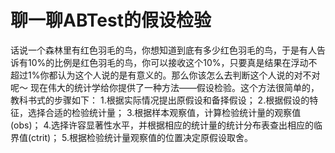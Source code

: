 聊一聊ABTest的假设检验
======
  话说一个森林里有红色羽毛的鸟，你想知道到底有多少红色羽毛的鸟，于是有人告诉有10%的比例是红色羽毛的鸟，你可以接收这个10%，只要真是结果在浮动不超过1%你都认为这个人说的是有意义的。那么你该怎么去判断这个人说的对不对呢～
  现在伟大的统计学给你提供了一种方法——假设检验。这个方法很简单的，教科书式的步骤如下：
  1.根据实际情况提出原假设和备择假设；
  2.根据假设的特征，选择合适的检验统计量；
  3.根据样本观察值，计算检验统计量的观察值(obs)；
  4.选择许容显著性水平，并根据相应的统计量的统计分布表查出相应的临界值(ctrit)；
  5.根据检验统计量观察值的位置决定原假设取舍。
